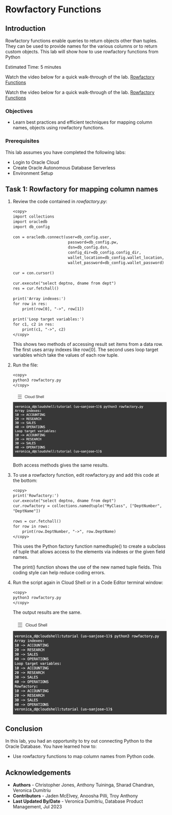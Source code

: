# Rowfactory Functions

## Introduction

Rowfactory functions enable queries to return objects other than tuples. They can be used to provide names for the various columns or to return custom objects. This lab will show how to use rowfactory functions from Python

Estimated Time: 5 minutes

Watch the video below for a quick walk-through of the lab.
[Rowfactory Functions](videohub:1_l5w1xt8h)

Watch the video below for a quick walk-through of the lab.
[Rowfactory Functions](videohub:1_l5w1xt8h)

### Objectives

*  Learn best practices and efficient techniques for mapping column names,  objects using rowfactory functions.

### Prerequisites

This lab assumes you have completed the following labs:
* Login to Oracle Cloud
* Create Oracle Autonomous Database Serverless
* Environment Setup

## Task 1: Rowfactory for mapping column names

1. Review the code contained in *rowfactory.py*:

    ````
    <copy>
    import collections
    import oracledb
    import db_config

    con = oracledb.connect(user=db_config.user,
                            password=db_config.pw, 
                            dsn=db_config.dsn, 
                            config_dir=db_config.config_dir, 
                            wallet_location=db_config.wallet_location, 
                            wallet_password=db_config.wallet_password)

    cur = con.cursor()

    cur.execute("select deptno, dname from dept")
    res = cur.fetchall()

    print('Array indexes:')
    for row in res:
        print(row[0], "->", row[1])

    print('Loop target variables:')
    for c1, c2 in res:
        print(c1, "->", c2)
    </copy>
    ````

    This shows two methods of accessing result set items from a data row. The first uses array indexes like row[0]. The second uses loop target variables which take the values of each row tuple.

2. Run the file:

    ````
    <copy>
    python3 rowfactory.py
    </copy>
    ````

    ![Rowfactory results](./images/rowfactory1.png " " )

    Both access methods gives the same results.

3. To use a rowfactory function, edit rowfactory.py and add this code at the bottom:

    ````
    <copy>
    print('Rowfactory:')
    cur.execute("select deptno, dname from dept")
    cur.rowfactory = collections.namedtuple("MyClass", ["DeptNumber", "DeptName"])

    rows = cur.fetchall()
    for row in rows:
	    print(row.DeptNumber, "->", row.DeptName)
    </copy>
    ````

    This uses the Python factory function namedtuple() to create a subclass of tuple that allows access to the elements via indexes or the given field names.

    The print() function shows the use of the new named tuple fields. This coding style can help reduce coding errors.

4. Run the script again in Cloud Shell or in a Code Editor terminal window:

    ````
    <copy>
    python3 rowfactory.py
    </copy>
    ````

    The output results are the same.

    ![Rowfactory](./images/rowfactory2.png " ")


## Conclusion

In this lab, you had an opportunity to try out connecting Python to the Oracle Database.
You have learned how to:
* Use rowfactory functions to map column names from Python code.

## Acknowledgements

* **Authors** - Christopher Jones, Anthony Tuininga, Sharad Chandran, Veronica Dumitriu
* **Contributors** - Jaden McElvey, Anoosha Pilli, Troy Anthony
* **Last Updated By/Date** - Veronica Dumitriu, Database Product Management, Jul 2023